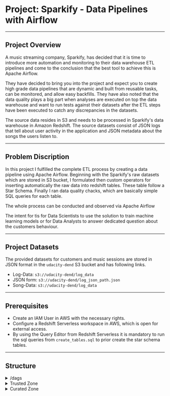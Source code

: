# Project: Sparkify - Data Pipelines with Airflow

---
## Project Overview

A music streaming company, Sparkify, has decided that it is time to introduce more automation and monitoring to their data warehouse ETL pipelines and come to the conclusion that the best tool to achieve this is Apache Airflow.

They have decided to bring you into the project and expect you to create high grade data pipelines that are dynamic and built from reusable tasks, can be monitored, and allow easy backfills. They have also noted that the data quality plays a big part when analyses are executed on top the data warehouse and want to run tests against their datasets after the ETL steps have been executed to catch any discrepancies in the datasets.

The source data resides in S3 and needs to be processed in Sparkify's data warehouse in Amazon Redshift. The source datasets consist of JSON logs that tell about user activity in the application and JSON metadata about the songs the users listen to.

---
## Problem Discription

In this project I fulfilled the complete ETL process by creating a data pipeline using Apache Airflow. Beginning with the Sparkify's raw datasets which are stored in S3 bucket, I formulated then custom operators for inserting automatically the raw data into redshift tables. These table follow a Star Schema.
Finally I ran data quality chacks, which are basically simple SQL queries for each table.

The whole process can be conducted and observed via Apache Airflow

The intent for tis for Data Scientists to use the solution to train machine learning models or for Data Analysts to answer dedicated question about the customers behaviour. 

---
## Project Datasets
The provided datasets for customers and music sessions are stored in JSON format in the `udacity-dend` S3 bucket and has following links.
* Log-Data: `s3://udacity-dend/log_data`
* JSON form: `s3://udacity-dend/log_json_path.json`
* Song-Data: `s3://udacity-dend/log_data`

---
## Prerequisites

* Create an IAM User in AWS with the necessary rights.
* Configure a Redshift Serverless workspace in AWS, which is open for external access.
* By using the Query Editor from Redshift Serverless it is mandatory to run the sql queries from `create_tables.sql` to prior create the star schema tables.

---
## Structure

<details>
<summary>
/dags
</summary>

This folder contains `final_project.py`, which describes the code for the complete DAG. It also descibes different tasks and orders them in after appropriate dependencies. 

**1- Customer Landing Table:**

![alt text](AthenaQueries/Screenshots/customer_landing.png)

**2- Accelerometer Landing Table:**

![alt text](AthenaQueries/Screenshots/accelerometer_landing.png)

**3- Step Trainer Landing Table:**

![alt text](AthenaQueries/Screenshots/step_trainer_landing.png)

</details>

<details>
<summary>
Trusted Zone
</summary>

In the Trusted Zone, I created AWS Glue jobs to transform the raw data from the landing zones to the corresponding trusted zones. In conclusion, it only contains customer records from people who agreed to share their data.

**Glue job scripts**

[1. customer_landing_to_trusted.py](GlueETL/Customer/customer_landing_to_trusted.py) - This script transfers customer data from the 'landing' to 'trusted' zones. It filters for customers who have agreed to share data with researchers.

[2. accelerometer_landing_to_trusted.py](GlueETL/accelerometer/accelerometer_landing_to_trusted.py) - This script transfers accelerometer data from the 'landing' to 'trusted' zones. Using a join on customer_trusted and accelerometer_landing, It filters for Accelerometer readings from customers who have agreed to share data with researchers.

[3. step_trainer_landing_to_trusted.py](GlueETL/StepTrainer/step_trainer_landing_to_trusted.py) - This script transfers Step Trainer data from the 'landing' to 'trusted' zones. Using a join on customer_curated and step_trainer_landing, It filters for customers who have accelerometer data and have agreed to share their data for research with Step Trainer readings.

The customer_trusted table was queried in Athena.
The following images show relevant Athena Queries to verify the correct table creation and the correct amount of data points.

![alt text](AthenaQueries/Screenshots/customer_trusted.png)

Verification, that customer_trusted only shows customers, who agreed using their data (therefore "sharewithresearchasofdate" column must be empty).
![alt text](AthenaQueries/Screenshots/customer_trusted_verified.png)

</details>

<details>
<summary>
Curated Zone
</summary>

In the Curated Zone I created AWS Glue jobs to make further transformations, to meet the specific needs of a particular analysis. E.g. the tables were reduced to only show necessary data.

**Glue job scripts**

[customer_trusted_to_curated.py](GlueETL/Customer/customer_trusted_to_curated.py) - This script transfers customer data from the 'trusted' to 'curated' zones. Using a join on customer_trusted and accelerometer_landing, It filters for customers with Accelerometer readings and have agreed to share data with researchers.

[create_machine_learning_curated.py](GlueETL/StepTrainer/create_machine_learning_curated.py): This script is used to build aggregated table that has each of the Step Trainer Readings, and the associated accelerometer reading data for the same timestamp, but only for customers who have agreed to share their data.

The following images show relevant Athena Queries to verify the correct table creation and the correct amount of data points.

![alt text](AthenaQueries/Screenshots/machine_learning_curated.png)

</details>
